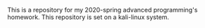 This is a repository for my 2020-spring advanced programming's homework.
This repository is set on a kali-linux system.
